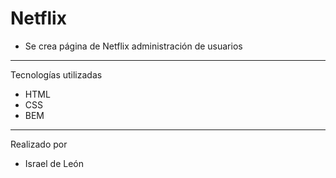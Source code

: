 # Netflix

- Se crea página de Netflix administración de usuarios

---


Tecnologías utilizadas

- HTML
- CSS 
- BEM

---

Realizado por

- Israel de León
